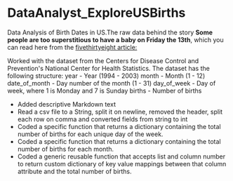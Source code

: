 # DataAnalyst_ExploreUSBirths
Data Analysis of Birth Dates in US.The raw data behind the story **Some people are too superstitious to have a baby on Friday the 13th**, which you can read here from the [fivethirtyeight article:](https://fivethirtyeight.com/features/some-people-are-too-superstitious-to-have-a-baby-on-friday-the-13th/)

Worked with the dataset from the Centers for Disease Control and Prevention's National Center for Health Statistics. The dataset has the following structure:
year - Year (1994 - 2003)
month - Month (1 - 12)
date_of_month - Day number of the month (1 - 31)
day_of_week - Day of week, where 1 is Monday and 7 is Sunday 
births - Number of births 


- Added descriptive Markdown text
- Read a csv file to a String, split it on newline, removed the header, split each row on comma and converted fields from string to int
- Coded a specific function that returns a dictionary containing the total number of births for each unique day of the week.
- Coded a specific function that returns a dictionary containing the total number of births for each month.
- Coded a generic reusable function that accepts list and column number to return custom dictionary of key value mappings between that column attribute and the total number of births.

